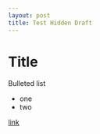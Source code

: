 ```yaml
---
layout: post
title: Test Hidden Draft
---
```


# Title
 Bulleted list
* one
* two

[link](maps.apple.com)